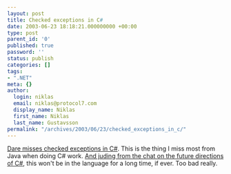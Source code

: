 ```yaml
---
layout: post
title: Checked exceptions in C#
date: 2003-06-23 18:18:21.000000000 +00:00
type: post
parent_id: '0'
published: true
password: ''
status: publish
categories: []
tags:
- ".NET"
meta: {}
author:
  login: niklas
  email: niklas@protocol7.com
  display_name: Niklas
  first_name: Niklas
  last_name: Gustavsson
permalink: "/archives/2003/06/23/checked_exceptions_in_c/"
---
```

[Dare misses checked exceptions in C#](http://www.kuro5hin.org/story/2003/6/20/183159/456). This is the thing I miss most from Java when doing C# work. [And juding from the chat on the future directions of C#](http://msdn.microsoft.com/chats/vstudio/vstudio_032103.asp), this won't be in the language for a long time, if ever. Too bad really.

